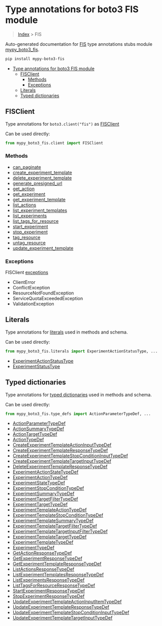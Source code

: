 # Type annotations for boto3 FIS module

> [Index](..) > FIS

Auto-generated documentation for
[FIS](https://boto3.amazonaws.com/v1/documentation/api/1.17.72/reference/services/fis.html#FIS)
type annotations stubs module
[mypy_boto3_fis](https://pypi.org/project/mypy-boto3-fis/).

```bash
pip install mypy-boto3-fis
```

- [Type annotations for boto3 FIS module](#type-annotations-for-boto3-fis-module)
  - [FISClient](#fisclient)
    - [Methods](#methods)
    - [Exceptions](#exceptions)
  - [Literals](#literals)
  - [Typed dictionaries](#typed-dictionaries)

## FISClient

Type annotations for `boto3.client("fis")` as [FISClient](./client.md)

Can be used directly:

```python
from mypy_boto3_fis.client import FISClient
```

### Methods

- [can_paginate](./client.md#can_paginate)
- [create_experiment_template](./client.md#create_experiment_template)
- [delete_experiment_template](./client.md#delete_experiment_template)
- [generate_presigned_url](./client.md#generate_presigned_url)
- [get_action](./client.md#get_action)
- [get_experiment](./client.md#get_experiment)
- [get_experiment_template](./client.md#get_experiment_template)
- [list_actions](./client.md#list_actions)
- [list_experiment_templates](./client.md#list_experiment_templates)
- [list_experiments](./client.md#list_experiments)
- [list_tags_for_resource](./client.md#list_tags_for_resource)
- [start_experiment](./client.md#start_experiment)
- [stop_experiment](./client.md#stop_experiment)
- [tag_resource](./client.md#tag_resource)
- [untag_resource](./client.md#untag_resource)
- [update_experiment_template](./client.md#update_experiment_template)

### Exceptions

FISClient [exceptions](./client.md#exceptions)

- ClientError
- ConflictException
- ResourceNotFoundException
- ServiceQuotaExceededException
- ValidationException

## Literals

Type annotations for [literals](./literals.md) used in methods and schema.

Can be used directly:

```python
from mypy_boto3_fis.literals import ExperimentActionStatusType, ...
```

- [ExperimentActionStatusType](./literals.md#experimentactionstatustype)
- [ExperimentStatusType](./literals.md#experimentstatustype)

## Typed dictionaries

Type annotations for [typed dictionaries](./type_defs.md) used in methods and
schema.

Can be used directly:

```python
from mypy_boto3_fis.type_defs import ActionParameterTypeDef, ...
```

- [ActionParameterTypeDef](./type_defs.md#actionparametertypedef)
- [ActionSummaryTypeDef](./type_defs.md#actionsummarytypedef)
- [ActionTargetTypeDef](./type_defs.md#actiontargettypedef)
- [ActionTypeDef](./type_defs.md#actiontypedef)
- [CreateExperimentTemplateActionInputTypeDef](./type_defs.md#createexperimenttemplateactioninputtypedef)
- [CreateExperimentTemplateResponseTypeDef](./type_defs.md#createexperimenttemplateresponsetypedef)
- [CreateExperimentTemplateStopConditionInputTypeDef](./type_defs.md#createexperimenttemplatestopconditioninputtypedef)
- [CreateExperimentTemplateTargetInputTypeDef](./type_defs.md#createexperimenttemplatetargetinputtypedef)
- [DeleteExperimentTemplateResponseTypeDef](./type_defs.md#deleteexperimenttemplateresponsetypedef)
- [ExperimentActionStateTypeDef](./type_defs.md#experimentactionstatetypedef)
- [ExperimentActionTypeDef](./type_defs.md#experimentactiontypedef)
- [ExperimentStateTypeDef](./type_defs.md#experimentstatetypedef)
- [ExperimentStopConditionTypeDef](./type_defs.md#experimentstopconditiontypedef)
- [ExperimentSummaryTypeDef](./type_defs.md#experimentsummarytypedef)
- [ExperimentTargetFilterTypeDef](./type_defs.md#experimenttargetfiltertypedef)
- [ExperimentTargetTypeDef](./type_defs.md#experimenttargettypedef)
- [ExperimentTemplateActionTypeDef](./type_defs.md#experimenttemplateactiontypedef)
- [ExperimentTemplateStopConditionTypeDef](./type_defs.md#experimenttemplatestopconditiontypedef)
- [ExperimentTemplateSummaryTypeDef](./type_defs.md#experimenttemplatesummarytypedef)
- [ExperimentTemplateTargetFilterTypeDef](./type_defs.md#experimenttemplatetargetfiltertypedef)
- [ExperimentTemplateTargetInputFilterTypeDef](./type_defs.md#experimenttemplatetargetinputfiltertypedef)
- [ExperimentTemplateTargetTypeDef](./type_defs.md#experimenttemplatetargettypedef)
- [ExperimentTemplateTypeDef](./type_defs.md#experimenttemplatetypedef)
- [ExperimentTypeDef](./type_defs.md#experimenttypedef)
- [GetActionResponseTypeDef](./type_defs.md#getactionresponsetypedef)
- [GetExperimentResponseTypeDef](./type_defs.md#getexperimentresponsetypedef)
- [GetExperimentTemplateResponseTypeDef](./type_defs.md#getexperimenttemplateresponsetypedef)
- [ListActionsResponseTypeDef](./type_defs.md#listactionsresponsetypedef)
- [ListExperimentTemplatesResponseTypeDef](./type_defs.md#listexperimenttemplatesresponsetypedef)
- [ListExperimentsResponseTypeDef](./type_defs.md#listexperimentsresponsetypedef)
- [ListTagsForResourceResponseTypeDef](./type_defs.md#listtagsforresourceresponsetypedef)
- [StartExperimentResponseTypeDef](./type_defs.md#startexperimentresponsetypedef)
- [StopExperimentResponseTypeDef](./type_defs.md#stopexperimentresponsetypedef)
- [UpdateExperimentTemplateActionInputItemTypeDef](./type_defs.md#updateexperimenttemplateactioninputitemtypedef)
- [UpdateExperimentTemplateResponseTypeDef](./type_defs.md#updateexperimenttemplateresponsetypedef)
- [UpdateExperimentTemplateStopConditionInputTypeDef](./type_defs.md#updateexperimenttemplatestopconditioninputtypedef)
- [UpdateExperimentTemplateTargetInputTypeDef](./type_defs.md#updateexperimenttemplatetargetinputtypedef)
